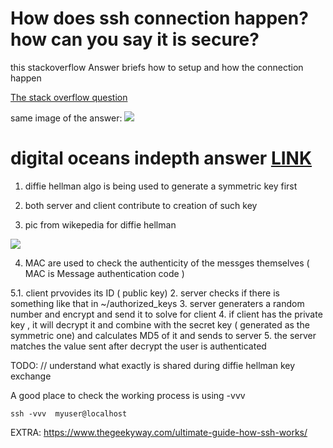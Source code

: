 # How does ssh connection happen? how can you say it is secure?

this stackoverflow Answer briefs how to setup and how the connection happen 

[The stack overflow question](https://serverfault.com/questions/935666/ssh-authentication-sequence-and-key-files-explain)

same image of the answer: 
![](https://i.stack.imgur.com/4cZbh.png)


# digital oceans indepth answer [LINK ](https://www.digitalocean.com/community/tutorials/understanding-the-ssh-encryption-and-connection-process#)


1. diffie hellman algo is being used to generate a symmetric key first
2. both server and client contribute to creation of such key 

3. pic from wikepedia for diffie hellman 

![](https://upload.wikimedia.org/wikipedia/commons/thumb/4/46/Diffie-Hellman_Key_Exchange.svg/500px-Diffie-Hellman_Key_Exchange.svg.png)

4. MAC are used to check the authenticity of the messges themselves ( MAC is Message authentication code ) 

5.1. client prvovides its ID ( public key) 
  2. server checks if there is something like that in ~/authorized_keys 
  3. server generaters a random number and encrypt and send it to solve for client 
  4. if client has the private key , it will decrypt it and combine with the secret key ( generated as the symmetric one) and calculates MD5 of it and sends to server
  5. the server matches the value sent after decrypt the user is authenticated 
  
  
  TODO: // understand what exactly is shared during diffie hellman key exchange 
  
  A good place to check the working process is using -vvv
 
  ```
  ssh -vvv  myuser@localhost 
  ```

EXTRA:
https://www.thegeekyway.com/ultimate-guide-how-ssh-works/
